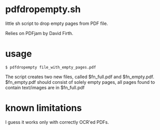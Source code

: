 # pdfdropempty.sh

little sh script to drop empty pages from PDF file.

Relies on PDFjam by David Firth.

# usage

    $ pdfdropempty file_with_empty_pages.pdf

The script creates two new files, called $fn_full.pdf and $fn_empty.pdf.
$fn_empty.pdf should consist of solely empty pages, all pages found to
contain text/images are in $fn_full.pdf

# known limitations

I guess it works only with correctly OCR'ed PDFs.
